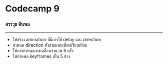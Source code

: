 # Codecamp 9

### ศราวุธ อินพล

---

- ให้สร้าง animation ที่มีการใช้ delay และ direction
- กำหนด direction ทั้งสามแบบเพื่อเปรียบเทียบ
- ให้การกำหนดการเคลื่อนจำนวน 5 ครั้ง
- ให้กำหนด keyframes เป็น 5 ช่วง
